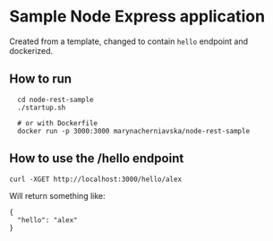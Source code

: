 # Sample Node Express application 

Created from a template, changed to contain `hello` endpoint and dockerized.

## How to run

```
  cd node-rest-sample
  ./startup.sh
  
  # or with Dockerfile
  docker run -p 3000:3000 marynacherniavska/node-rest-sample
```

## How to use the /hello endpoint

```
curl -XGET http://localhost:3000/hello/alex
```

Will return something like:

```
{
  "hello": "alex"
}
```